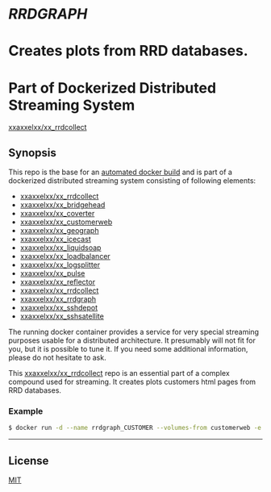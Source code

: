 # ***RRDGRAPH***
# Creates plots from RRD databases.
# Part of Dockerized Distributed Streaming System

[xxaxxelxx/xx_rrdcollect](https://index.docker.io/u/xxaxxelxx/xx_rrdcollect/)

## Synopsis
This repo is the base for an [automated docker build](https://hub.docker.com/r/xxaxxelxx/xx_rrdcollect/) and is part of a dockerized distributed streaming system consisting of following elements:
* [xxaxxelxx/xx_rrdcollect](https://github.com/xxaxxelxx/xx_rrdcollect)
* [xxaxxelxx/xx_bridgehead](https://github.com/xxaxxelxx/xx_bridgehead)
* [xxaxxelxx/xx_coverter](https://github.com/xxaxxelxx/xx_converter)
* [xxaxxelxx/xx_customerweb](https://github.com/xxaxxelxx/xx_customerweb)
* [xxaxxelxx/xx_geograph](https://github.com/xxaxxelxx/xx_geograph)
* [xxaxxelxx/xx_icecast](https://github.com/xxaxxelxx/xx_icecast)
* [xxaxxelxx/xx_liquidsoap](https://github.com/xxaxxelxx/xx_liquidsoap)
* [xxaxxelxx/xx_loadbalancer](https://github.com/xxaxxelxx/xx_loadbalancer)
* [xxaxxelxx/xx_logsplitter](https://github.com/xxaxxelxx/xx_logsplitter)
* [xxaxxelxx/xx_pulse](https://github.com/xxaxxelxx/xx_pulse)
* [xxaxxelxx/xx_reflector](https://github.com/xxaxxelxx/xx_reflector)
* [xxaxxelxx/xx_rrdcollect](https://github.com/xxaxxelxx/xx_rrdcollect)
* [xxaxxelxx/xx_rrdgraph](https://github.com/xxaxxelxx/xx_rrdgraph)
* [xxaxxelxx/xx_sshdepot](https://github.com/xxaxxelxx/xx_sshdepot)
* [xxaxxelxx/xx_sshsatellite](https://github.com/xxaxxelxx/xx_sshsatellite)

The running docker container provides a service for very special streaming purposes usable for a distributed architecture.
It presumably will not fit for you, but it is possible to tune it. If you need some additional information, please do not hesitate to ask.

This [xxaxxelxx/xx_rrdcollect](https://hub.docker.com/r/xxaxxelxx/xx_rrdcollect/) repo is an essential part of a complex compound used for streaming.
It creates plots customers html pages from RRD databases.

### Example
```bash
$ docker run -d --name rrdgraph_CUSTOMER --volumes-from customerweb -e LOOP=300 -e GROUPMARKER=MARKER1|MARKER2|MARKERN --restart=always xxaxxelxx/xx_rrdgraph CUSTOMER
```
***

## License

[MIT](https://github.com/xxaxxelxx/xx_Liquidsoap/blob/master/LICENSE.md)
